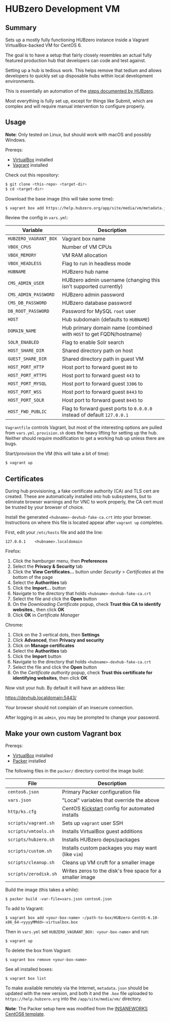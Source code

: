 # HUBzero Development VM

## Summary

Sets up a mostly fully functioning HUBzero instance inside a Vagrant VirtualBox-backed VM for CentOS 6.

The goal is to have a setup that fairly closely resembles an actual fully featured production hub that developers can code and test against.

Setting up a hub is tedious work. This helps remove that tedium and allows developers to quickly set up disposable hubs within local development environments.

This is essentially an automation of the [steps documented by HUBzero](https://help.hubzero.org/documentation/22/installation/redhat/install).

Most everything is fully set up, except for things like Submit, which are complex and will require manual intervention to configure properly.


## Usage

**Note**: Only tested on Linux, but should work with macOS and possibly Windows.

Prereqs:

- [VirtualBox](https://www.virtualbox.org/) installed
- [Vagrant](https://www.vagrantup.com/) installed

Check out this repository:

```bash
$ git clone <this-repo> <target-dir>
$ cd <target-dir>
```

Download the base image (this will take some time):

```bash
$ vagrant box add https://help.hubzero.org/app/site/media/vm/metadata.json
```

Review the config in `vars.yml`:

Variable               | Description
--                     | --
`HUBZERO_VAGRANT_BOX`  | Vagrant box name
`VBOX_CPUS`            | Number of VM CPUs
`VBOX_MEMORY`          | VM RAM allocation
`VBOX_HEADLESS`        | Flag to run in headless mode
`HUBNAME`              | HUBzero hub name
`CMS_ADMIN_USER`       | HUBzero admin username (changing this isn't supported currently)
`CMS_ADMIN_PASSWORD`   | HUBzero admin password
`CMS_DB_PASSWORD`      | HUBzero database password
`DB_ROOT_PASSWORD`     | Password for MySQL `root` user
`HOST`                 | Hub subdomain (defaults to `HUBNAME`)
`DOMAIN_NAME`          | Hub primary domain name (combined with `HOST` to get FQDN/hostname)
`SOLR_ENABLED`         | Flag to enable Solr search
`HOST_SHARE_DIR`       | Shared directory path on host
`GUEST_SHARE_DIR`      | Shared directory path in guest VM
`HOST_PORT_HTTP`       | Host port to forward guest `80` to
`HOST_PORT_HTTPS`      | Host port to forward guest `443` to
`HOST_PORT_MYSQL`      | Host port to forward guest `3306` to
`HOST_PORT_WSS`        | Host port to forward guest `8443` to
`HOST_PORT_SOLR`       | Host port to forward guest `8445` to
`HOST_FWD_PUBLIC`      | Flag to forward guest ports to `0.0.0.0` instead of default `127.0.0.1`

`Vagrantfile` controls Vagrant, but most of the interesting options are pulled from `vars.yml`. `provision.sh` does the heavy lifting for setting up the hub. Neither should require modification to get a working hub up unless there are bugs.

Start/provision the VM (this will take a bit of time):

```bash
$ vagrant up
```


## Certificates

During hub provisioning, a fake certificate authority (CA) and TLS cert are created. These are automatically installed into hub subsystems, but to eliminate browser warnings and for VNC to work properly, the CA cert must be trusted by your browser of choice.

Install the generated `<hubname>-devhub-fake-ca.crt` into your browser. Instructions on where this file is located appear after `vagrant up` completes.

First, edit your `/etc/hosts` file and add the line:

```
127.0.0.1    <hubname>.localdomain
```

Firefox:

1. Click the hamburger menu, then **Preferences**
1. Select the **Privacy & Security** tab
1. Click the **View Certificates...** button under *Security* > *Certificates* at the bottom of the page
1. Select the **Authorities** tab
1. Click the **Import...** button
1. Navigate to the directory that holds `<hubname>-devhub-fake-ca.crt`
1. Select the file and click the **Open** button
1. On the *Downloading Certificate* popup, check **Trust this CA to identify websites.**, then click **OK**
1. Click **OK** in *Certificate Manager*

Chrome:

1. Click on the 3 vertical dots, then **Settings**
1. Click **Advanced**, then **Privacy and security**
1. Click on **Manage certificates**
1. Select the **Authorities** tab
1. Click the **Import** button
1. Navigate to the directory that holds `<hubname>-devhub-fake-ca.crt`
1. Select the file and click the **Open** button
1. On the *Certificate authority* popup, check **Trust this certificate for identifying websites**, then click **OK**

Now visit your hub. By default it will have an address like:

https://devhub.localdomain:5443/

Your browser should not complain of an insecure connection.

After logging in as `admin`, you may be prompted to change your password.


## Make your own custom Vagrant box

Prereqs:

- [VirtualBox](https://www.virtualbox.org/) installed
- [Packer](https://www.packer.io/) installed

The following files in the `packer/` directory control the image build:

File                  | Description
--                    | --
`centos6.json`        | Primary Packer configuration file
`vars.json`           | "Local" variables that override the above
`http/ks.cfg`         | CentOS [Kickstart](https://docs.centos.org/en-US/centos/install-guide/Kickstart2/) config for automated installs
`scripts/vagrant.sh`  | Sets up `vagrant` user SSH
`scripts/vmtools.sh`  | Installs VirtualBox guest additions
`scripts/hubzero.sh`  | Installs HUBzero deps/packages
`scripts/custom.sh`   | Installs custom packages you may want (like `vim`)
`scripts/cleanup.sh`  | Cleans up VM cruft for a smaller image
`scripts/zerodisk.sh` | Writes zeros to the disk's free space for a smaller image

Build the image (this takes a while):

`$ packer build -var-file=vars.json centos6.json`

To add to Vagrant:

`$ vagrant box add <your-box-name> ~/path-to-box/HUBzero-CentOS-6.10-x86_64-<yyyyMMdd>-virtualbox.box`

Then in `vars.yml` set `HUBZERO_VAGRANT_BOX: <your-box-name>` and run:

`$ vagrant up`

To delete the box from Vagrant:

`$ vagrant box remove <your-box-name>`

See all installed boxes:

`$ vagrant box list`

To make available remotely via the Internet, `metadata.json` should be updated with the new version, and both it and the `.box` file uploaded to `https://help.hubzero.org` into the `/app/site/media/vm/` directory.

**Note**: The Packer setup here was modified from the [INSANEWORKS CentOS6 template](https://github.com/INSANEWORKS/insaneworks-packer-template).

